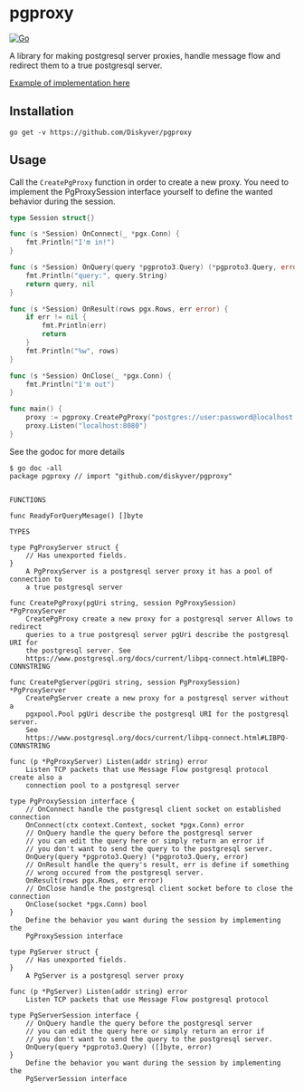 # pgproxy

[![Go](https://github.com/Diskyver/pgproxy/actions/workflows/go.yml/badge.svg)](https://github.com/Diskyver/pgproxy/actions/workflows/go.yml)

A library for making postgresql server proxies, handle message flow and redirect them to a true postgresql server.

[Example of implementation here](https://github.com/Diskyver/pgproxy-example)

## Installation

```
go get -v https://github.com/Diskyver/pgproxy
```

## Usage

Call the `CreatePgProxy` function in order to create a new proxy. You need to implement the PgProxySession interface yourself to define the wanted behavior during the session.

```go
type Session struct{}

func (s *Session) OnConnect(_ *pgx.Conn) {
	fmt.Println("I'm in!")
}

func (s *Session) OnQuery(query *pgproto3.Query) (*pgproto3.Query, error) {
	fmt.Println("query:", query.String)
	return query, nil
}

func (s *Session) OnResult(rows pgx.Rows, err error) {
	if err != nil {
		fmt.Println(err)
		return
	}
	fmt.Println("%w", rows)
}

func (s *Session) OnClose(_ *pgx.Conn) {
	fmt.Println("I'm out")
}

func main() {
	proxy := pgproxy.CreatePgProxy("postgres://user:password@localhost:5432", &Session{})
	proxy.Listen("localhost:8080")
}
```

See the godoc for more details

```
$ go doc -all
package pgproxy // import "github.com/diskyver/pgproxy"


FUNCTIONS

func ReadyForQueryMesage() []byte

TYPES

type PgProxyServer struct {
	// Has unexported fields.
}
    A PgProxyServer is a postgresql server proxy it has a pool of connection to
    a true postgresql server

func CreatePgProxy(pgUri string, session PgProxySession) *PgProxyServer
    CreatePgProxy create a new proxy for a postgresql server Allows to redirect
    queries to a true postgresql server pgUri describe the postgresql URI for
    the postgresql server. See
    https://www.postgresql.org/docs/current/libpq-connect.html#LIBPQ-CONNSTRING

func CreatePgServer(pgUri string, session PgProxySession) *PgProxyServer
    CreatePgServer create a new proxy for a postgresql server without a
    pgxpool.Pool pgUri describe the postgresql URI for the postgresql server.
    See
    https://www.postgresql.org/docs/current/libpq-connect.html#LIBPQ-CONNSTRING

func (p *PgProxyServer) Listen(addr string) error
    Listen TCP packets that use Message Flow postgresql protocol create also a
    connection pool to a postgresql server

type PgProxySession interface {
	// OnConnect handle the postgresql client socket on established connection
	OnConnect(ctx context.Context, socket *pgx.Conn) error
	// OnQuery handle the query before the postgresql server
	// you can edit the query here or simply return an error if
	// you don't want to send the query to the postgresql server.
	OnQuery(query *pgproto3.Query) (*pgproto3.Query, error)
	// OnResult handle the query's result, err is define if something
	// wrong occured from the postgresql server.
	OnResult(rows pgx.Rows, err error)
	// OnClose handle the postgresql client socket before to close the connection
	OnClose(socket *pgx.Conn) bool
}
    Define the behavior you want during the session by implementing the
    PgProxySession interface

type PgServer struct {
	// Has unexported fields.
}
    A PgServer is a postgresql server proxy

func (p *PgServer) Listen(addr string) error
    Listen TCP packets that use Message Flow postgresql protocol

type PgServerSession interface {
	// OnQuery handle the query before the postgresql server
	// you can edit the query here or simply return an error if
	// you don't want to send the query to the postgresql server.
	OnQuery(query *pgproto3.Query) ([]byte, error)
}
    Define the behavior you want during the session by implementing the
    PgServerSession interface
```